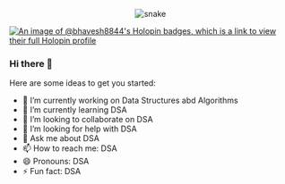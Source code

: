 
<p align="center">
  <img src="https://github.com/trishitchar/trishitchar/blob/output/github-contribution-grid-snake.svg" alt="snake"></center>
</p>


[![An image of @bhavesh8844's Holopin badges, which is a link to view their full Holopin profile](https://holopin.me/bhavesh8844)](https://holopin.io/@bhavesh8844)

<!-- **Bhavesh884/Bhavesh884** is a ✨ _special_ ✨ repository because its `README.md` (this file) appears on your GitHub profile.
 -->
 ### Hi there 👋
Here are some ideas to get you started:

- 🔭 I’m currently working on Data Structures abd Algorithms
- 🌱 I’m currently learning DSA
- 👯 I’m looking to collaborate on DSA
- 🤔 I’m looking for help with DSA
- 💬 Ask me about DSA
- 📫 How to reach me: DSA
- 😄 Pronouns: DSA
- ⚡ Fun fact: DSA

